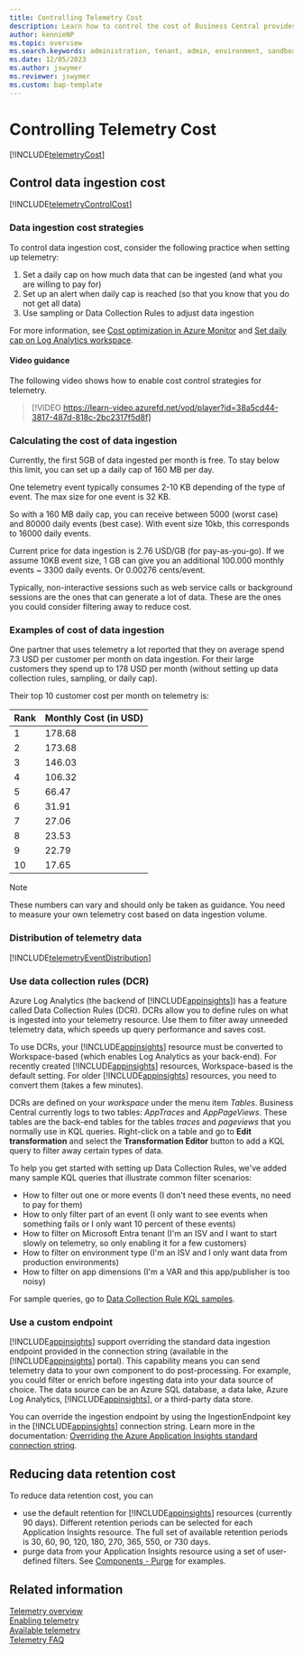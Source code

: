 ```yaml
---
title: Controlling Telemetry Cost
description: Learn how to control the cost of Business Central provides telemetry.  
author: kennieNP
ms.topic: overview
ms.search.keywords: administration, tenant, admin, environment, sandbox, telemetry
ms.date: 12/05/2023
ms.author: jswymer
ms.reviewer: jswymer
ms.custom: bap-template
---
```


# Controlling Telemetry Cost

[!INCLUDE[telemetryCost](../includes/include-telemetry-cost.md)]

## Control data ingestion cost

[!INCLUDE[telemetryControlCost](../includes/include-telemetry-control-cost.md)]

### Data ingestion cost strategies

To control data ingestion cost, consider the following practice when setting up telemetry:

1. Set a daily cap on how much data that can be ingested (and what you are willing to pay for)
2. Set up an alert when daily cap is reached (so that you know that you do not get all data)
3. Use sampling or Data Collection Rules to adjust data ingestion

For more information, see [Cost optimization in Azure Monitor](/azure/azure-monitor/best-practices-cost) and [Set daily cap on Log Analytics workspace](/azure/azure-monitor/logs/daily-cap).

#### Video guidance

The following video shows how to enable cost control strategies for telemetry.

> [!VIDEO https://learn-video.azurefd.net/vod/player?id=38a5cd44-3817-487d-818c-2bc2317f5d8f]

### Calculating the cost of data ingestion

Currently, the first 5GB of data ingested per month is free. To stay below this limit, you can set up a daily cap of 160 MB per day.

One telemetry event typically consumes 2-10 KB depending of the type of event. The max size for one event is 32 KB.

So with a 160 MB daily cap, you can receive between 5000 (worst case) and 80000 daily events (best case). With event size 10kb, this corresponds to 16000 daily events.

Current price for data ingestion is 2.76 USD/GB (for pay-as-you-go). If we assume 10KB event size, 1 GB can give you an additional 100.000 monthly events ~ 3300 daily events. Or 0.00276 cents/event.

Typically, non-interactive sessions such as web service calls or background sessions are the ones that can generate a lot of data. These are the ones you could consider filtering away to reduce cost.

### Examples of cost of data ingestion

One partner that uses telemetry a lot reported that they on average spend 7.3 USD per customer per month on data ingestion. For their large customers they spend up to 178 USD per month (without setting up data collection rules, sampling, or daily cap). 

Their top 10 customer cost per month on telemetry is:

| Rank | Monthly Cost (in USD) |
| ---- | --------------------- |
|1 |178.68 |
|2 |173.68 |
|3 |146.03 |
|4 |106.32 |
|5 |66.47 |
|6 |31.91 |
|7 |27.06 |
|8 |23.53 |
|9 |22.79 |
|10|17.65|

> [!NOTE]  
> These numbers can vary and should only be taken as guidance. You need to measure your own telemetry cost based on data ingestion volume.

### Distribution of telemetry data

[!INCLUDE[telemetryEventDistribution](../includes/include-telemetry-event-distribution.md)]

### Use data collection rules (DCR)

Azure Log Analytics (the backend of [!INCLUDE[appinsights](../includes/azure-appinsights-name.md)]) has a feature called Data Collection Rules (DCR). DCRs allow you to define rules on what is ingested into your telemetry resource. Use them to filter away unneeded telemetry data, which speeds up query performance and saves cost.

To use DCRs, your [!INCLUDE[appinsights](../includes/azure-appinsights-name.md)] resource must be converted to Workspace-based (which enables Log Analytics as your back-end). For recently created [!INCLUDE[appinsights](../includes/azure-appinsights-name.md)] resources, Workspace-based is the default setting. For older [!INCLUDE[appinsights](../includes/azure-appinsights-name.md)] resources, you need to convert them (takes a few minutes).

DCRs are defined on your _workspace_ under the menu item _Tables_. Business Central currently logs to two tables: _AppTraces_ and _AppPageViews_. These tables are the back-end tables for the tables _traces_ and _pageviews_ that you normally use in KQL queries. Right-click on a table and go to **Edit transformation** and select the **Transformation Editor** button to add a KQL query to filter away certain types of data.

To help you get started with setting up Data Collection Rules, we've added many sample KQL queries that illustrate common filter scenarios:

- How to filter out one or more events (I don't need these events, no need to pay for them)
- How to only filter part of an event (I only want to see events when something fails or I only want 10 percent of these events)
- How to filter on Microsoft Entra tenant (I'm an ISV and I want to start slowly on telemetry, so only enabling it for a few customers)
- How to filter on environment type (I'm an ISV and I only want data from production environments)
- How to filter on app dimensions (I'm a VAR and this app/publisher is too noisy)

For sample queries, go to [Data Collection Rule KQL samples](https://github.com/microsoft/BCTech/tree/master/samples/AppInsights/KQL/Queries/DataCollectionRules).

### Use a custom endpoint

[!INCLUDE[appinsights](../includes/azure-appinsights-name.md)] support overriding the standard data ingestion endpoint provided in the connection string (available in the [!INCLUDE[appinsights](../includes/azure-appinsights-name.md)] portal). This capability means you can send telemetry data to your own component to do post-processing. For example, you could filter or enrich before ingesting data into your data source of choice. The data source can be an Azure SQL database, a data lake, Azure Log Analytics, [!INCLUDE[appinsights](../includes/azure-appinsights-name.md)], or a third-party data store.

You can override the ingestion endpoint by using the IngestionEndpoint key in the [!INCLUDE[appinsights](../includes/azure-appinsights-name.md)] connection string. Learn more in the documentation: [Overriding the Azure Application Insights standard connection string](/azure/azure-monitor/app/sdk-connection-string?tabs=net#connection-string-with-explicit-endpoint-overrides).

## Reducing data retention cost

To reduce data retention cost, you can 
- use the default retention for [!INCLUDE[appinsights](../includes/azure-appinsights-name.md)] resources (currently 90 days). Different retention periods can be selected for each Application Insights resource. The full set of available retention periods is 30, 60, 90, 120, 180, 270, 365, 550, or 730 days.
- purge data from your Application Insights resource using a set of user-defined filters. See [Components - Purge](/rest/api/application-insights/components/purge#examples) for examples.

## Related information
[Telemetry overview](telemetry-overview.md)  
[Enabling telemetry](telemetry-enable-application-insights.md)  
[Available telemetry](telemetry-available-telemetry.md)  
[Telemetry FAQ](telemetry-faq.md)
